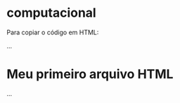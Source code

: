# computacional

Para copiar o código em HTML:

...
<html>
  <h1>Meu primeiro arquivo HTML</h1></html>
...
